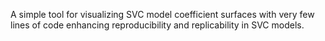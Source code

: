 A simple tool for visualizing SVC model coefficient surfaces with very few lines of code enhancing reproducibility and replicability in SVC models. 
